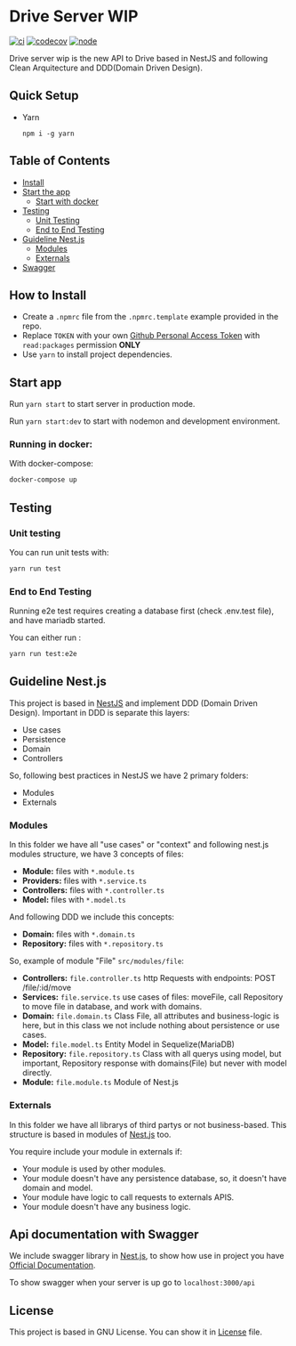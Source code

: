 # Drive Server WIP
[![ci](https://github.com/internxt/drive-server-wip/actions/workflows/code-coverage.yml/badge.svg)](https://github.com/internxt/drive-server-wip/actions/workflows/code-coverage.yml)
[![codecov](https://codecov.io/gh/internxt/drive-server-wip/branch/master/graph/badge.svg?token=5D9UW1HSCK)](https://codecov.io/gh/internxt/drive-server-wip)
[![node](https://img.shields.io/badge/node-16-brightgreen)](https://nodejs.org/download/release/latest-fermium/)

Drive server wip is the new API to Drive based in NestJS and following Clean Arquitecture and DDD(Domain Driven Design).
## Quick Setup

* Yarn

  ```npm i -g yarn```

## Table of Contents

- [Install](#how-to-install)
- [Start the app](#start-app)
  - [Start with docker](#running-in-docker)
- [Testing](#testing)
  - [Unit Testing](#unit-testing)
  - [End to End Testing](#end-to-end-testing)
- [Guideline Nest.js](#guideline-nest.js)
  - [Modules](#modules)
  - [Externals](#externals)
- [Swagger](#api-documentation-with-swagger)

## How to Install

- Create a `.npmrc` file from the `.npmrc.template` example provided in the repo. 
- Replace `TOKEN` with your own [Github Personal Access Token](https://docs.github.com/en/github/authenticating-to-github/keeping-your-account-and-data-secure/creating-a-personal-access-token) with `read:packages` permission **ONLY**
- Use `yarn` to install project dependencies.

## Start app

Run `yarn start` to start server in production mode.

Run `yarn start:dev` to start with nodemon and development environment.
### Running in docker:

With docker-compose:
```bash
docker-compose up
```

## Testing
### Unit testing

You can run unit tests with:

```bash
yarn run test
```

### End to End Testing

Running e2e test requires creating a database first (check .env.test file), and have mariadb started.

You can either run :

```bash
yarn run test:e2e
```


## Guideline Nest.js
This project is based in <a href="http://nestjs.com/" target="blank">NestJS</a> and implement DDD (Domain Driven Design).
Important in DDD is separate this layers:
- Use cases
- Persistence
- Domain
- Controllers

So, following best practices in NestJS we have 2 primary folders:
- Modules
- Externals

### Modules
In this folder we have all "use cases" or "context" and following nest.js modules structure, we have 3 concepts of files:
- <strong>Module:</strong> files with `*.module.ts`
- <strong>Providers:</strong> files with `*.service.ts`
- <strong>Controllers:</strong> files with `*.controller.ts`
- <strong>Model:</strong> files with `*.model.ts`

And following DDD we include this concepts:
- <strong>Domain:</strong> files with `*.domain.ts`
- <strong>Repository:</strong> files with `*.repository.ts`

So, example of module "File" `src/modules/file`:
- <strong>Controllers:</strong> `file.controller.ts` http Requests with endpoints: POST /file/:id/move
- <strong>Services:</strong> `file.service.ts` use cases of files: moveFile, call Repository to move file in database, and work with domains.
- <strong>Domain:</strong> `file.domain.ts` Class File, all attributes and business-logic is here, but in this class we not include nothing about persistence or use cases.
- <strong>Model:</strong> `file.model.ts` Entity Model in Sequelize(MariaDB)
- <strong>Repository:</strong> `file.repository.ts` Class with all querys using model, but important, Repository response with domains(File) but never with model directly.
- <strong>Module:</strong> `file.module.ts` Module of Nest.js

### Externals
In this folder we have all librarys of third partys or not business-based.
This structure is based in modules of <a href="http://nestjs.com/" target="blank">Nest.js</a> too.

You require include your module in externals if:

- Your module is used by other modules.
- Your module doesn't have any persistence database, so, it doesn't have domain and model.
- Your module have logic to call requests to externals APIS.
- Your module doesn't have any business logic.

## Api documentation with Swagger
We include swagger library in <a href="http://nestjs.com/" target="blank">Nest.js</a>, to show how use in project you have <a href="https://docs.nestjs.com/openapi/operations" target="blank">Official Documentation</a>.

To show swagger when your server is up go to `localhost:3000/api`

## License
This project is based in GNU License. You can show it in [License](LICENSE) file.